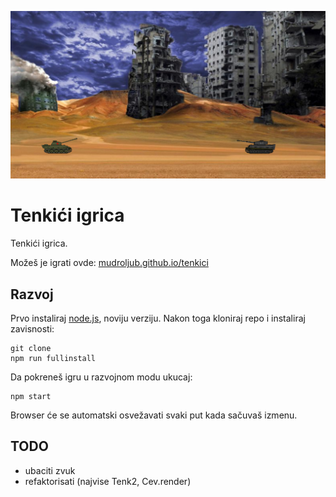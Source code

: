 [![](screen.png)](https://mudroljub.github.io/tenkici/)

# Tenkići igrica

Tenkići igrica.

Možeš je igrati ovde: [mudroljub.github.io/tenkici](https://mudroljub.github.io/tenkici/)

## Razvoj

Prvo instaliraj [node.js](https://nodejs.org), noviju verziju. Nakon toga kloniraj repo i instaliraj zavisnosti:
```
git clone
npm run fullinstall
```
Da pokreneš igru u razvojnom modu ukucaj:
```
npm start
```
Browser će se automatski osvežavati svaki put kada sačuvaš izmenu.

## TODO
* ubaciti zvuk
* refaktorisati (najvise Tenk2, Cev.render)
